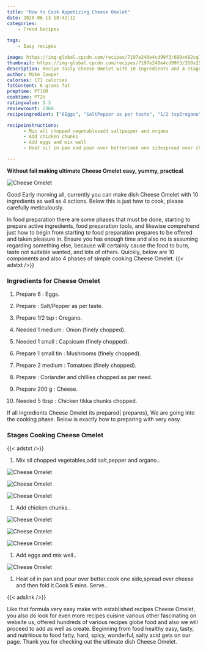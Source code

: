 ```yaml
---
title: "How to Cook Appetizing Cheese Omelet"
date: 2020-06-13 18:42:12
categories:
    - Trend Recipes
    
tags:
    - Easy recipes

image: https://img-global.cpcdn.com/recipes/7197e240e4cd99f3/680x482cq70/cheese-omelet-recipe-main-photo.jpg
thumbnail: https://img-global.cpcdn.com/recipes/7197e240e4cd99f3/350x250cq70/cheese-omelet-recipe-main-photo.jpg
description: Recipe Tasty Cheese Omelet with 10 ingredients and 4 stages of easy cooking.
author: Mike Cooper
calories: 171 calories
fatContent: 6 grams fat
preptime: PT16M
cooktime: PT2H
ratingvalue: 3.3
reviewcount: 2369
recipeingredient: ["6Eggs", "SaltPepper as per taste", "1/2 tspOregano", "1 mediumOnion  finely chopped", "1 smallCapsicum finely chopped", "1 small tinMushrooms finely chopped", "2 mediumTomatoes  finely chopped", "Coriander and chillies chopped as per need", "200 gCheese", "5 tbspChicken tikka chunks chopped"]

recipeinstructions: 
      - Mix all chopped vegetablesadd saltpepper and organo 
      - Add chicken chunks 
      - Add eggs and mix well 
      - Heat oil in pan and pour over bettercook one sidespread over cheese and then fold itCook 5 mins Serve

---
```




**Without fail making ultimate Cheese Omelet easy, yummy, practical**. 


![Cheese Omelet](https://img-global.cpcdn.com/recipes/7197e240e4cd99f3/680x482cq70/cheese-omelet-recipe-main-photo.jpg "Cheese Omelet")




Good Early morning all, currently you can make dish Cheese Omelet with 10 ingredients as well as 4 actions. Below this is just how to cook, please carefully meticulously.

In food preparation there are some phases that must be done, starting to prepare active ingredients, food preparation tools, and likewise comprehend just how to begin from starting to food preparation prepares to be offered and taken pleasure in. Ensure you has enough time and also no is assuming regarding something else, because will certainly cause the food to burn, taste not suitable wanted, and lots of others. Quickly, below are 10 components and also 4 phases of simple cooking Cheese Omelet.
{{< adstxt />}}

### Ingredients for Cheese Omelet


1. Prepare 6 : Eggs.

1. Prepare  : Salt/Pepper as per taste.

1. Prepare 1/2 tsp : Oregano.

1. Needed 1 medium : Onion  (finely chopped).

1. Needed 1 small : Capsicum (finely chopped).

1. Prepare 1 small tin : Mushrooms (finely chopped).

1. Prepare 2 medium : Tomatoes  (finely chopped).

1. Prepare  : Coriander and chillies chopped as per need.

1. Prepare 200 g : Cheese.

1. Needed 5 tbsp : Chicken tikka chunks chopped.



If all ingredients Cheese Omelet its prepared| prepares}, We are going into the cooking phase. Below is exactly how to preparing with very easy.

### Stages Cooking Cheese Omelet

{{< adstxt />}}


1. Mix all chopped vegetables,add salt,pepper and organo..



![Cheese Omelet](https://img-global.cpcdn.com/steps/5452cc247bd5d924/160x128cq70/cheese-omelet-recipe-step-1-photo.jpg" "Cheese Omelet")

![Cheese Omelet](https://img-global.cpcdn.com/steps/353a57cf924dacf4/160x128cq70/cheese-omelet-recipe-step-1-photo.jpg" "Cheese Omelet")

![Cheese Omelet](https://img-global.cpcdn.com/steps/8ff65c2e72d9f654/160x128cq70/cheese-omelet-recipe-step-1-photo.jpg" "Cheese Omelet")



1. Add chicken chunks..



![Cheese Omelet](https://img-global.cpcdn.com/steps/b189d41ef4c0e5b7/160x128cq70/cheese-omelet-recipe-step-2-photo.jpg" "Cheese Omelet")

![Cheese Omelet](https://img-global.cpcdn.com/steps/d5efc5600807ff4d/160x128cq70/cheese-omelet-recipe-step-2-photo.jpg" "Cheese Omelet")

![Cheese Omelet](https://img-global.cpcdn.com/steps/c36d5e17682c4609/160x128cq70/cheese-omelet-recipe-step-2-photo.jpg" "Cheese Omelet")



1. Add eggs and mix well..



![Cheese Omelet](https://img-global.cpcdn.com/steps/8bc7865d5bb8e96d/160x128cq70/cheese-omelet-recipe-step-3-photo.jpg" "Cheese Omelet")



1. Heat oil in pan and pour over better.cook one side,spread over cheese and then fold it.Cook 5 mins. Serve..





{{< adslink />}}

Like that formula very easy make with established recipes Cheese Omelet, you also do look for even more recipes cuisine various other fascinating on website us, offered hundreds of various recipes globe food and also we will proceed to add as well as create. Beginning from food healthy easy, tasty, and nutritious to food fatty, hard, spicy, wonderful, salty acid gets on our page. Thank you for checking out the ultimate dish Cheese Omelet.
